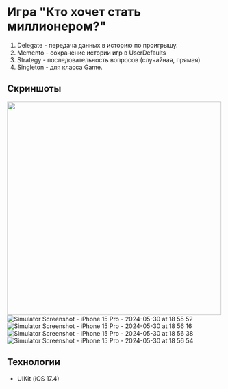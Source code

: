 # Игра "Кто хочет стать миллионером?"

1. Delegate - передача данных в историю по проигрышу.
2. Memento - сохранение истории игр в UserDefaults
3. Strategy - последовательность вопросов (случайная, прямая)
4. Singleton - для класса Game.

## Скриншоты 
<img src="[path/to/screenshot.png](https://github.com/whynastasya/swift-Game/assets/91945406/e5529e7a-f8e8-4243-a613-3f444294e7d6)" width="500">![Simulator Screenshot - iPhone 15 Pro - 2024-05-30 at 18 55 52](https://github.com/whynastasya/swift-Game/assets/91945406/e5529e7a-f8e8-4243-a613-3f444294e7d6)
![Simulator Screenshot - iPhone 15 Pro - 2024-05-30 at 18 56 16](https://github.com/whynastasya/swift-Game/assets/91945406/86151fcc-42aa-4406-98e8-d45c8c1ccb5e)
![Simulator Screenshot - iPhone 15 Pro - 2024-05-30 at 18 56 38](https://github.com/whynastasya/swift-Game/assets/91945406/bcc1a75b-cb82-46d4-bd7a-147680ef84ba)
![Simulator Screenshot - iPhone 15 Pro - 2024-05-30 at 18 56 54](https://github.com/whynastasya/swift-Game/assets/91945406/92ac2b60-6db1-44de-8246-ac69374d0640)

## Технологии
- UIKit (iOS 17.4)
